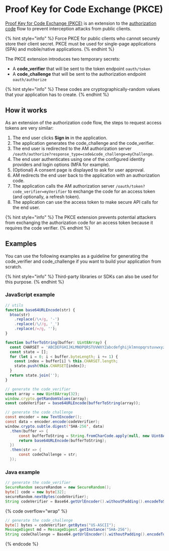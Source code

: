 # Proof Key for Code Exchange (PKCE)

[Proof Key for Code Exchange (PKCE)](https://datatracker.ietf.org/doc/html/rfc7636) is an extension to the [authorization code](./#authorization-code) flow to prevent interception attacks from public clients.

{% hint style="info" %}
Force PKCE for public clients who cannot securely store their client secret. PKCE must be used for single-page applications (SPA) and mobile/native applications.
{% endhint %}

The PKCE extension introduces two temporary secrets:

* A **code\_verifier** that will be sent to the token endpoint `oauth/token`
* A **code\_challenge** that will be sent to the authorization endpoint `oauth/authorize`

{% hint style="info" %}
These codes are cryptographically-random values that your application has to create.
{% endhint %}

## How it works

As an extension of the authorization code flow, the steps to request access tokens are very similar:

1. The end user clicks **Sign in** in the application.
2. The application generates the code\_challenge and the code\_verifier.
3. The end user is redirected to the AM authorization server `/oauth/authorize?response_type=code&code_challenge=myChallenge`.
4. The end user authenticates using one of the configured identity providers and login options (MFA for example).
5. (Optional) A consent page is displayed to ask for user approval.
6. AM redirects the end user back to the application with an authorization code.
7. The application calls the AM authorization server `/oauth/token?code_verifier=myVerifier` to exchange the code for an access token (and optionally, a refresh token).
8. The application can use the access token to make secure API calls for the end user.

{% hint style="info" %}
The PKCE extension prevents potential attackers from exchanging the authorization code for an access token because it requires the code verifier.
{% endhint %}

## Examples

You can use the following examples as a guideline for generating the code\_verifier and code\_challenge if you want to build your application from scratch.

{% hint style="info" %}
Third-party libraries or SDKs can also be used for this purpose.
{% endhint %}

### JavaScript example

```javascript
// utils
function base64URLEncode(str) {
  btoa(str)
    .replace(/\+/g, '-')
    .replace(/\//g, '_')
    .replace(/=/g, '');
}

function bufferToString(buffer: Uint8Array) {
  const CHARSET = 'ABCDEFGHIJKLMNOPQRSTUVWXYZabcdefghijklmnopqrstuvwxyz0123456789';
  const state = [];
  for (let i = 0; i < buffer.byteLength; i += 1) {
    const index = buffer[i] % this.CHARSET.length;
    state.push(this.CHARSET[index]);
  }
  return state.join('');
}
```

```javascript
// generate the code_verifier
const array = new Uint8Array(32);
window.crypto.getRandomValues(array);
const codeVerifier = base64URLEncode(bufferToString(array));
```

```java
// generate the code_challenge
const encoder = new TextEncoder();
const data = encoder.encode(codeVerifier);
window.crypto.subtle.digest('SHA-256', data)
  .then(buffer => {
      const bufferToString = String.fromCharCode.apply(null, new Uint8Array(buffer));
      return base64URLEncode(bufferToString);
  })
  .then(str => {
      const codeChallenge = str;
  });
```

### Java example

```java
// generate the code_verifier
SecureRandom secureRandom = new SecureRandom();
byte[] code = new byte[32];
secureRandom.nextBytes(codeVerifier);
String codeVerifier = Base64.getUrlEncoder().withoutPadding().encodeToString(code);
```

{% code overflow="wrap" %}
```java
// generate the code_challenge
byte[] bytes = codeVerifier.getBytes("US-ASCII");
MessageDigest md = MessageDigest.getInstance("SHA-256");
String codeChallenge = Base64.getUrlEncoder().withoutPadding().encodeToString(md.digest(bytes));
```
{% endcode %}
